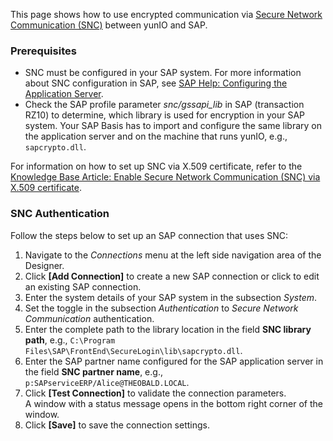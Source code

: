 This page shows how to use encrypted communication via [Secure Network Communication (SNC)](https://help.sap.com/doc/saphelp_nw73ehp1/7.31.19/en-US/e6/56f466e99a11d1a5b00000e835363f/content.htm?no_cache=true) between yunIO and SAP.

### Prerequisites

- SNC must be configured in your SAP system. For more information about SNC configuration in SAP, see [SAP Help: Configuring the Application Server](http://help.sap.com/saphelp_nw73/helpdata/en/44/0e2e0cc7330d19e10000000a114a6b/frameset.htm).
- Check the SAP profile parameter *snc/gssapi_lib* in SAP (transaction RZ10) to determine, which library is used for encryption in your SAP system. Your SAP Basis has to import and configure the same library on the application server and on the machine that runs yunIO, e.g., `sapcrypto.dll`.

For information on how to set up SNC via X.509 certificate, refer to the [Knowledge Base Article: Enable Secure Network Communication (SNC) via X.509 certificate](../../../knowledge-base/enable-snc-using-pse-file/).

### SNC Authentication

Follow the steps below to set up an SAP connection that uses SNC:

1. Navigate to the *Connections* menu at the left side navigation area of the Designer.
1. Click **[Add Connection]** to create a new SAP connection or click to edit an existing SAP connection.
1. Enter the system details of your SAP system in the subsection *System*.
1. Set the toggle in the subsection *Authentication* to *Secure Network Communication* authentication.
1. Enter the complete path to the library location in the field **SNC library path**, e.g., `C:\Program Files\SAP\FrontEnd\SecureLogin\lib\sapcrypto.dll`.
1. Enter the SAP partner name configured for the SAP application server in the field **SNC partner name**, e.g., `p:SAPserviceERP/Alice@THEOBALD.LOCAL`.
1. Click **[Test Connection]** to validate the connection parameters.\
   A window with a status message opens in the bottom right corner of the window.
1. Click **[Save]** to save the connection settings.
